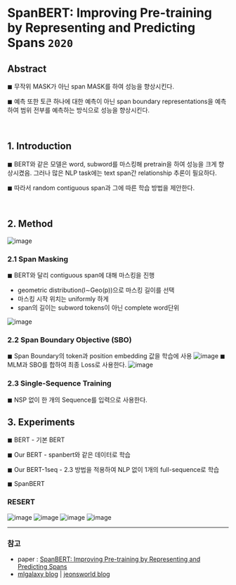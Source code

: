 # SpanBERT: Improving Pre-training by Representing and Predicting Spans `2020`

## Abstract
◼ 무작위 MASK가 아닌 span MASK를 하여 성능을 향상시킨다.

◼ 예측 또한 토큰 하나에 대한 예측이 아닌 span boundary representations을 예측하여 범위 전부를 예측하는 방식으로 성능을 향상시킨다.

<br>

## 1. Introduction
◼ BERT와 같은 모델은 word, subword를 마스킹해 pretrain을 하여 성능을 크게 향상시켰음. 그러나 많은 NLP task에는 text span간 relationship 추론이 필요하다.

◼ 따라서 random contiguous span과 그에 따른 학습 방법을 제안한다.

<br>

## 2. Method
![image](https://user-images.githubusercontent.com/41243762/120059725-14b18780-c08e-11eb-9b6c-12cf6765c2d3.png)

### 2.1 Span Masking
◼ BERT와 달리 contiguous span에 대해 마스킹을 진행
   -  geometric distribution(l∼Geo(p))으로 마스킹 길이를 선택
   -  마스킹 시작 위치는 uniformly 하게 
   -  span의 길이는 subword tokens이 아닌 complete word단위


![image](https://user-images.githubusercontent.com/41243762/120059892-424b0080-c08f-11eb-8bea-bc133400544f.png)

### 2.2 Span Boundary Objective (SBO)
◼ Span Boundary의 token과 position embedding 값을 학습에 사용
![image](https://user-images.githubusercontent.com/41243762/120059943-a5d52e00-c08f-11eb-8179-1626860ed7a0.png)
◼ MLM과 SBO를 합하여 최종 Loss로 사용한다.
![image](https://user-images.githubusercontent.com/41243762/120060000-12e8c380-c090-11eb-9ccc-01a6814c5301.png)

### 2.3 Single-Sequence Training
◼ NSP 없이 한 개의 Sequence를 입력으로 사용한다.

## 3. Experiments
◼ BERT - 기본 BERT

◼ Our BERT - spanbert와 같은 데이터로 학습

◼ Our BERT-1seq - 2.3 방법을 적용하여 NLP 없이 1개의 full-sequence로 학습

◼ SpanBERT

### RESERT
![image](https://user-images.githubusercontent.com/41243762/120060126-e84b3a80-c090-11eb-9df4-13efb12bfb63.png)
![image](https://user-images.githubusercontent.com/41243762/120060139-fbf6a100-c090-11eb-8499-c83f9f2e3151.png)
![image](https://user-images.githubusercontent.com/41243762/120060165-1597e880-c091-11eb-8226-a3a733c2dc83.png)
![image](https://user-images.githubusercontent.com/41243762/120060147-07e26300-c091-11eb-8301-9f0045399d2f.png)



---
### 참고
- paper : [SpanBERT: Improving Pre-training by Representing and Predicting Spans](https://arxiv.org/pdf/1907.10529.pdf)
- [mlgalaxy blog](https://mlgalaxy.blogspot.com/2020/10/spanbert-improving-pre-training-by.html) | [jeonsworld blog](https://jeonsworld.github.io/NLP/spanbert/)
